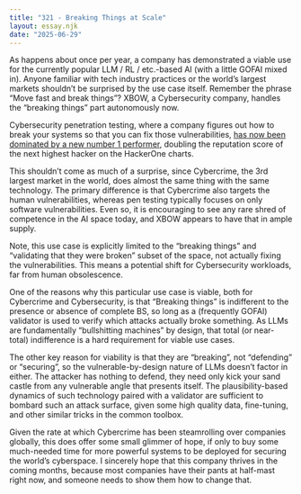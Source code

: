 ```yaml
---
title: "321 - Breaking Things at Scale"
layout: essay.njk
date: "2025-06-29"
---
```


As happens about once per year, a company has demonstrated a viable use for the currently popular LLM / RL / etc.-based AI (with a little GOFAI mixed in). Anyone familiar with tech industry practices or the world’s largest markets shouldn’t be surprised by the use case itself. Remember the phrase “Move fast and break things”? XBOW, a Cybersecurity company, handles the “breaking things” part autonomously now.

Cybersecurity penetration testing, where a company figures out how to break your systems so that you can fix those vulnerabilities, [has now been dominated by a new number 1 performer](https://xbow.com/blog/top-1-how-xbow-did-it/), doubling the reputation score of the next highest hacker on the HackerOne charts.

This shouldn’t come as much of a surprise, since Cybercrime, the 3rd largest market in the world, does almost the same thing with the same technology. The primary difference is that Cybercrime also targets the human vulnerabilities, whereas pen testing typically focuses on only software vulnerabilities. Even so, it is encouraging to see any rare shred of competence in the AI space today, and XBOW appears to have that in ample supply.

Note, this use case is explicitly limited to the “breaking things” and “validating that they were broken” subset of the space, not actually fixing the vulnerabilities. This means a potential shift for Cybersecurity workloads, far from human obsolescence.

One of the reasons why this particular use case is viable, both for Cybercrime and Cybersecurity, is that “Breaking things” is indifferent to the presence or absence of complete BS, so long as a (frequently GOFAI) validator is used to verify which attacks actually broke something. As LLMs are fundamentally “bullshitting machines” by design, that total (or near-total) indifference is a hard requirement for viable use cases.

The other key reason for viability is that they are “breaking”, not “defending” or “securing”, so the vulnerable-by-design nature of LLMs doesn’t factor in either. The attacker has nothing to defend, they need only kick your sand castle from any vulnerable angle that presents itself. The plausibility-based dynamics of such technology paired with a validator are sufficient to bombard such an attack surface, given some high quality data, fine-tuning, and other similar tricks in the common toolbox.

Given the rate at which Cybercrime has been steamrolling over companies globally, this does offer some small glimmer of hope, if only to buy some much-needed time for more powerful systems to be deployed for securing the world’s cyberspace. I sincerely hope that this company thrives in the coming months, because most companies have their pants at half-mast right now, and someone needs to show them how to change that.